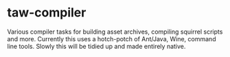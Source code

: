 # taw-compiler
Various compiler tasks for building asset archives, compiling squirrel scripts and more. Currently this uses a hotch-potch of Ant/Java, Wine, command line tools. Slowly this will be tidied up and made entirely native.
